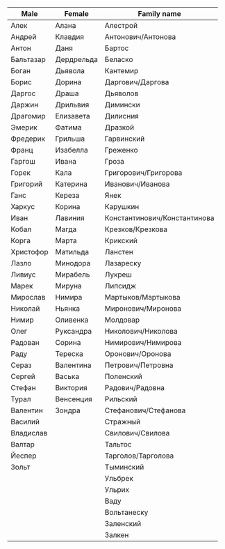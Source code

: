 
| Male      | Female     | Family name                     |
|-----------|------------|------------------------------|
| Алек      | Алана      | Алестрой                     |
| Андрей    | Клавдия    | Антонович/Антонова           |
| Антон     | Даня       | Бартос                       |
| Бальтазар | Дердрельда | Беласко                      |
| Боган     | Дьявола    | Кантемир                     |
| Борис     | Дорина     | Даргович/Даргова             |
| Даргос    | Драша      | Дьяволов                     |
| Даржин    | Дрильвия   | Димински                     |
| Драгомир  | Елизавета  | Дилисния                     |
| Эмерик    | Фатима     | Дразкой                      |
| Фредерик  | Грильша    | Гарвинский                   |
| Франц     | Изабелла   | Греженко                     |
| Гаргош    | Ивана      | Гроза                        |
| Горек     | Кала       | Григорович/Григорова         |
| Григорий  | Катерина   | Иванович/Иванова             |
| Ганс      | Кереза     | Янек                         |
| Харкус    | Корина     | Карушкин                     |
| Иван      | Лавиния    | Константинович/Константинова |
| Кобал     | Магда      | Крезков/Крезкова             |
| Корга     | Марта      | Крикский                     |
| Христофор | Матильда   | Ланстен                      |
| Лазло     | Минодора   | Лазареску                    |
| Ливиус    | Мирабель   | Лукреш                       |
| Марек     | Мируна     | Липсидж                      |
| Мирослав  | Нимира     | Мартыков/Мартыкова           |
| Николай   | Ньянка     | Миронович/Миронова           |
| Нимир     | Оливенка   | Молдовар                     |
| Олег      | Руксандра  | Николович/Николова           |
| Радован   | Сорина     | Нимирович/Нимирова           |
| Раду      | Тереска    | Оронович/Оронова             |
| Сераз     | Валентина  | Петрович/Петровна            |
| Сергей    | Васька     | Поленский                    |
| Стефан    | Виктория   | Радович/Радовна              |
| Турал     | Венсенция  | Рильский                     |
| Валентин  | Зондра     | Стефанович/Стефанова         |
| Василий   |            | Стражный                     |
| Владислав |            | Свилович/Свилова             |
| Валтар    |            | Тальтос                      |
| Йеспер    |            | Тарголов/Тарголова           |
| Зольт     |            | Тыминский                    |
|           |            | Ульбрек                      |
|           |            | Ульрих                       |
|           |            | Ваду                         |
|           |            | Вольтанеску                  |
|           |            | Заленский                    |
|           |            | Залкен                       |
